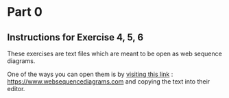 # Part 0

## Instructions for Exercise 4, 5, 6

These exercises are text files which are meant to be open as
web sequence diagrams.

One of the ways you can open them is by [visiting this link]("https://www.websequencediagrams.com/") :
https://www.websequencediagrams.com and
copying the text into their editor.